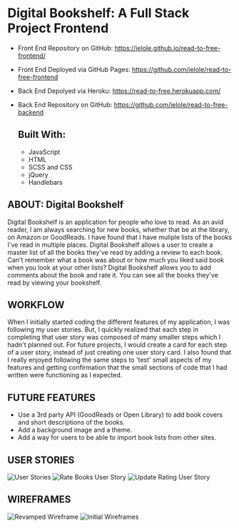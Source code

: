 # Digital Bookshelf: A Full Stack Project Frontend
* Front End Repository on GitHub:
  <https://ielole.github.io/read-to-free-frontend/>
* Front End Deployed via GitHub Pages:
  <https://github.com/ielole/read-to-free-frontend>
* Back End Depolyed via Heroku:
  <https://read-to-free.herokuapp.com/>
* Back End Repository on GitHub:
  <https://github.com/ielole/read-to-free-backend>

  ## Built With:
    * JavaScript
    * HTML
    * SCSS and CSS
    * jQuery
    * Handlebars

## ABOUT: Digital Bookshelf
Digital Bookshelf is an application for people who love to read. As an avid reader, I am always searching for new books, whether that be at the library, on Amazon or GoodReads. I have found that I have muliple lists of the books I've read in multiple places. Digital Bookshelf allows a user to create a master list of all the books they've read by adding a review to each book. Can't remember what a book was about or how much you liked said book when you look at your other lists? Digital Bookshelf allows you to add comments about the book and rate it. You can see all the books they've read by viewing your bookshelf.

## WORKFLOW
When I initially started coding the different features of my application, I was following my user stories. But, I quickly realized that each step in completing that user story was composed of many smaller steps which I hadn't planned out. For future projects, I would create a card for each step of a user story, instead of just creating one user story card. I also found that I really enjoyed following the same steps to 'test' small aspects of my features and getting confirmation that the small sections of code that I had written were functioning as I expected. 

## FUTURE FEATURES
  * Use a 3rd party API (GoodReads or Open Library) to add book covers and short descriptions of the books.
  * Add a background image and a theme.
  * Add a way for users to be able to import book lists from other sites.


## USER STORIES
  ![User Stories](http://i.imgur.com/7p6PsQW.jpg)
  ![Rate Books User Story](http://i.imgur.com/sRFwl5c.jpg?1)
  ![Update Rating User Story](http://i.imgur.com/ApPz7IX.jpg?1)

## WIREFRAMES
  ![Revamped Wireframe](http://i.imgur.com/OZSiw6b.jpg)
  ![Initial Wireframes](http://i.imgur.com/yG9OPza.jpg)
